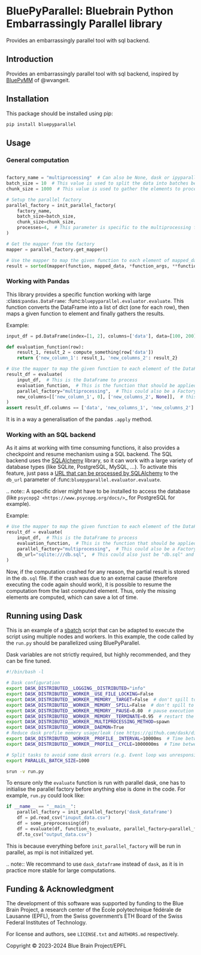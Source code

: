 # BluePyParallel: Bluebrain Python Embarrassingly Parallel library

Provides an embarrassingly parallel tool with sql backend.

## Introduction

Provides an embarrassingly parallel tool with sql backend, inspired by [BluePyMM](https://github.com/BlueBrain/BluePyMM) of @wvangeit.


## Installation

This package should be installed using pip:

```bash
pip install bluepyparallel
```


## Usage

### General computation

```python

factory_name = "multiprocessing"  # Can also be None, dask or ipyparallel
batch_size = 10  # This value is used to split the data into batches before processing them
chunk_size = 1000  # This value is used to gather the elements to process before sending them to the workers

# Setup the parallel factory
parallel_factory = init_parallel_factory(
    factory_name,
    batch_size=batch_size,
    chunk_size=chunk_size,
    processes=4,  # This parameter is specific to the multiprocessing factory
)

# Get the mapper from the factory
mapper = parallel_factory.get_mapper()

# Use the mapper to map the given function to each element of mapped_data and gather the results
result = sorted(mapper(function, mapped_data, *function_args, **function_kwargs))
```

### Working with Pandas

This library provides a specific function working with large :class:`pandas.DataFrame`: :func:`bluepyparallel.evaluator.evaluate`.
This function converts the DataFrame into a list of dict (one for each row), then maps a given function to element and finally gathers the results.

Example:

```python
input_df = pd.DataFrame(index=[1, 2], columns=['data'], data=[100, 200])

def evaluation_function(row):
    result_1, result_2 = compute_something(row['data'])
    return {'new_column_1': result_1, 'new_columns_2': result_2}

# Use the mapper to map the given function to each element of the DataFrame
result_df = evaluate(
    input_df,  # This is the DataFrame to process
    evaluation_function,  # This is the function that should be applied to each row of the DataFrame
    parallel_factory="multiprocessing",  # This could also be a Factory previously defined
    new_columns=[['new_column_1', 0], ['new_columns_2', None]],  # this defines default values for columns
)
assert result_df.columns == ['data', 'new_columns_1', 'new_columns_2']
```
It is in a way  a generalisation of the pandas `.apply` method.


### Working with an SQL backend

As it aims at working with time consuming functions, it also provides a checkpoint and resume mechanism using a SQL backend.
The SQL backend uses the [SQLAlchemy](https://docs.sqlalchemy.org) library, so it can work with a large variety of database types (like SQLite, PostgreSQL, MySQL, ...).
To activate this feature, just pass a [URL that can be processed by SQLAlchemy](https://docs.sqlalchemy.org/en/latest/core/engines.html?highlight=url#database-urls)  to the ``db_url`` parameter of :func:`bluepyparallel.evaluator.evaluate`.

.. note:: A specific driver might have to be installed to access the database (like `psycopg2 <https://www.psycopg.org/docs/>`_ for PostgreSQL for example).

Example:

```python
# Use the mapper to map the given function to each element of the DataFrame
result_df = evaluate(
    input_df,  # This is the DataFrame to process
    evaluation_function,  # This is the function that should be applied to each row of the DataFrame
    parallel_factory="multiprocessing",  # This could also be a Factory previously defined
    db_url="sqlite:///db.sql",  # This could also just be "db.sql" and would be automatically turned to SQLite URL
)
```

Now, if the computation crashed for any reason, the partial result is stored in the ``db.sql`` file.
If the crash was due to an external cause (therefore executing the code again should work), it is possible to resume the
computation from the last computed element. Thus, only the missing elements are computed, which can save a lot of time.


## Running using Dask

This is an example of a [sbatch](https://slurm.schedmd.com/sbatch.html) script that can be adapted to execute the script using multiple nodes and workers.
In this example, the code called by the ``run.py`` should be parallelized using BluePyParallel.

Dask variables are not strictly required, but highly recommended, and they can be fine tuned.


```bash
#!/bin/bash -l

# Dask configuration
export DASK_DISTRIBUTED__LOGGING__DISTRIBUTED="info"
export DASK_DISTRIBUTED__WORKER__USE_FILE_LOCKING=False
export DASK_DISTRIBUTED__WORKER__MEMORY__TARGET=False  # don't spill to disk
export DASK_DISTRIBUTED__WORKER__MEMORY__SPILL=False  # don't spill to disk
export DASK_DISTRIBUTED__WORKER__MEMORY__PAUSE=0.80  # pause execution at 80% memory use
export DASK_DISTRIBUTED__WORKER__MEMORY__TERMINATE=0.95  # restart the worker at 95% use
export DASK_DISTRIBUTED__WORKER__MULTIPROCESSING_METHOD=spawn
export DASK_DISTRIBUTED__WORKER__DAEMON=True
# Reduce dask profile memory usage/leak (see https://github.com/dask/distributed/issues/4091)
export DASK_DISTRIBUTED__WORKER__PROFILE__INTERVAL=10000ms  # Time between statistical profiling queries
export DASK_DISTRIBUTED__WORKER__PROFILE__CYCLE=1000000ms  # Time between starting new profile

# Split tasks to avoid some dask errors (e.g. Event loop was unresponsive in Worker)
export PARALLEL_BATCH_SIZE=1000

srun -v run.py
```

To ensure only the `evaluate` function is run with parallel dask, one has to initialise the parallel factory
before anything else is done in the code. For example, ``run.py`` could look like:

```python
if __name__ == "__main__":
    parallel_factory = init_parallel_factory('dask_dataframe')
    df = pd.read_csv("inuput_data.csv")
    df = some_preprocessing(df)
    df = evaluate(df, function_to_evaluate, parallel_factory=parallel_factory)
    df.to_csv("output_data.csv")
```

This is because everything before `init_parallel_factory` will be run in parallel, as mpi is not initialized yet.

.. note:: We recommand to use `dask_dataframe` instead of `dask`, as it is in practice more stable for large computations.

## Funding & Acknowledgment

The development of this software was supported by funding to the Blue Brain Project, a research
center of the École polytechnique fédérale de Lausanne (EPFL), from the Swiss government’s ETH
Board of the Swiss Federal Institutes of Technology.

For license and authors, see `LICENSE.txt` and `AUTHORS.md` respectively.

Copyright © 2023-2024 Blue Brain Project/EPFL
